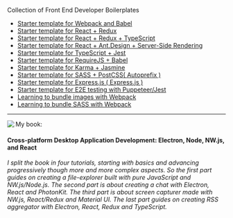 Collection of Front End Developer Boilerplates

* [Starter template for Webpack and Babel](./webpack-babel)
* [Starter template for React + Redux](./react-redux)
* [Starter template for React + Redux + TypeScript](./react-redux-typescript)
* [Starter template for React + Ant.Design + Server-Side Rendering](./react-antdesign-ssr)
* [Starter template for TypeScript + Jest](./webpack-typescript)
* [Starter template for RequireJS + Babel](./babel-requirejs)
* [Starter template for Karma + Jasmine](./jasmine-karma)
* [Starter template for SASS + PostCSS( Autoprefix )](./postcss)
* [Starter template for Express.js ( Express.js )](./express)
* [Starter template for E2E testing with Puppeteer/Jest](./puppeteer-jest)
* [Learning to bundle images with Webpack](./webpack-images)
* [Learning to bundle SASS with Webpack](./webpack-sass)

<hr />
<a href="https://www.packtpub.com/web-development/cross-platform-desktop-application-development-electron-node-nwjs-and-react"><img align="left" src="book-cover.png"></a>
My book:
<h4>Cross-platform Desktop Application Development: Electron, Node, NW.js, and React</h4>
<p><i>I split the book in four tutorials, starting with basics and advancing progressively though more and more complex aspects. So the first part guides on creating a file-explorer built with pure JavaScript and NW.js/Node.js. The second part is about creating a chat with Electron, React and PhotonKit. The third part is about screen capturer made with NW.js, React/Redux and Material UI. The last part guides on creating RSS aggregator with Electron, React, Redux and TypeScript. </i></p>